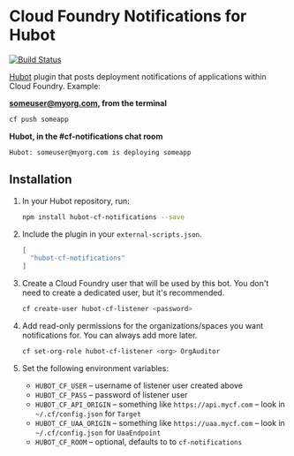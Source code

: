 # Cloud Foundry Notifications for Hubot

[![Build Status](https://travis-ci.org/18F/hubot-cf-notifications.svg?branch=master)](https://travis-ci.org/18F/hubot-cf-notifications)

[Hubot](https://hubot.github.com/) plugin that posts deployment notifications of applications within Cloud Foundry. Example:

**someuser@myorg.com, from the terminal**

```bash
cf push someapp
```

**Hubot, in the #cf-notifications chat room**

```
Hubot: someuser@myorg.com is deploying someapp
```

## Installation

1. In your Hubot repository, run:

    ```bash
    npm install hubot-cf-notifications --save
    ```

1. Include the plugin in your `external-scripts.json`.

    ```json
    [
      "hubot-cf-notifications"
    ]
    ```

1. Create a Cloud Foundry user that will be used by this bot. You don't need to create a dedicated user, but it's recommended.

    ```bash
    cf create-user hubot-cf-listener <password>
    ```

1. Add read-only permissions for the organizations/spaces you want notifications for. You can always add more later.

    ```bash
    cf set-org-role hubot-cf-listener <org> OrgAuditor
    ```

1. Set the following environment variables:
    * `HUBOT_CF_USER` – username of listener user created above
    * `HUBOT_CF_PASS` – password of listener user
    * `HUBOT_CF_API_ORIGIN` – something like `https://api.mycf.com` – look in `~/.cf/config.json` for `Target`
    * `HUBOT_CF_UAA_ORIGIN` – something like `https://uaa.mycf.com` – look in `~/.cf/config.json` for `UaaEndpoint`
    * `HUBOT_CF_ROOM` – optional, defaults to to `cf-notifications`
